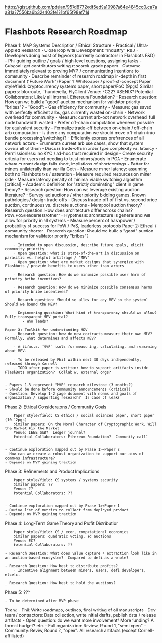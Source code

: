 https://gist.github.com/pdaian/957d8772edf5ed9a10987a64e4845cc0/ca7aa81a37556ba6b32e403fe131bf65f98ef71d

# Flashbots Research Roadmap

Phase 1: MVP Systems Description / Ethical Structure - Practical /
Ultra-Applied Research - Close loop with Development: "Industry" R&D -
Developers doing most of legwork (currently contractors in Flashbots
R&D) - Phil guiding outline / goals / high-level questions, assigning
tasks - Subgoal: get contributors writing research-grade papers -
Outcome immediately relevant to proving MVP / communicating intentions
to community - Describe remainder of research roadmap in-depth in first
document ("Future Work") Paper 1: Whitepaper / proof-of-concept Paper
style/field: Cryptocurrency systems paper, short paper/PoC (9pgs)
Similar papers: bloxroute, Thunderella, FlyClient Venue: FC22? USENIX?
Potential Collaborators: Likely all internal. Ethereum Foundation? -
Research question: How can we build a "good" auction mechanism for
validator priority "bribes"? - "Good": - Gas efficiency for community -
Measure: gas saved with perfectly efficient arbs, gas currently wasted
on-chain - Network overhead for community - Measure: current arb-bot
network overhead, full node bandwidth wasted - Prefer off-chain
computation whenever possible for equivalent security - Formalize
trade-off between on-chain / off-chain arb computation - Is there any
computation we should move off-chain (into bundle
processing/switching)? - Efficiently express preferences of all network
actors - Enumerate current arb use cases, show that system covers all of
them - Discuss trade-offs in order type complexity vs. latency -
Permissionless: no KYC / ad-hoc trust required in design - Create
security criteria for users not needing to trust miners/pools in PGA -
Enumerate where current design falls short, impliations of
shortcomings - Better for miners unilaterally than vanilla Geth -
Measure miner latency: assuming both no Flashbots txs / saturation -
Measure required resources on miner side - Measure latency penalty of
minimal viable switching algorithm [critical] - Academic definition for
"strictly dominating" client in game theory? - Research question: How
can we leverage existing auction literature? - Survey: ad auctions /
other priority bidding games. Known pathologies / design trade-offs -
Discuss traade-off of first vs. second price auction, continuous vs.
discrete auctions - Mempool auction theory? - Research question: How
does architecture differ across chains? PoW/PoS/leaderless/other? -
Hypothesis: architecture is general and will allow for priority in all
systems - Measure percent of hashpower / probability of success for PoW
/ PoS, leaderless protocols Paper 2: Ethical / community charter -
Research question: Should we build a "good" auction mechanism for
validator priority "bribes"?

    	- Intended to open discussion, describe future goals, elicit community priority
    	- Open question: what is state-of-the-art in discussion on parasitic vs. helpful arbitrage / "MEV"
    	- Open question: what are market designs that synergize with Flashbots / provide benefits to users other than arbers

    	- Research question: How do we minimize possible user harm of priority bribe incentives?

    	- Research question: How do we minimize possible consensus harms of priority bribe incentives?

    	- Resarch question: Should we allow for any MEV on the system?  Should we bound the MEV?

    	- Engineering question: What kind of transparency should we allow?  Fully transparent MEV portal?
    		- Who leads?

    Paper 3: Toolkit for understanding MEV
    	- Research question: how do new contracts measure their own MEV?  Formally, what determines and affects MEV?

    	- Artifacts: "MVP" tools for measuring, calculating, and reasoning about MEV.

    	- To be released by Phil within next 30 days independently, released through Cornell
    	- TODO after paper is written: how to support artifacts inside FlashBots organization?  Collab w. external orgs?


    - Papers 1-3 represent "MVP" research milestone (3 months?)
    - Should be done before community announcements (critical)
    - Question: Develop 1-2 page document with norms and goals of organization / supporting research?  In case of leak?

Phase 2: Ethical Consideratons / Community Goals

    	Paper style/field: CS ethics / social sciences paper, short paper (10-12pgs)
    	Similar papers: On the Moral Character of Cryptographic Work, Will the Market Fix the Market
    	Venue: IEEE S&B?  Ledger journal?
    	Potential Collaborators: Ethereum Foundation?  Community call?


    - Continue exploration mapped out by Phase 1>>Paper 2
    - How can we create a robust organization to support our aims of commons infrastructure?
    - Depends on MVP gaining traction

Phase 3: Refinements and Product Implications

    	Paper style/field: CS systems / systems security
    	Similar papers: ??
    	Venue: ??
    	Potential Collaborators: ??


    - Continue exploration mapped out by Phase 1>>Paper 1
    - Derive list of metrics to collect from deployed product
    - Depends on MVP gaining traction

Phase 4: Long-Term Game Theory and Profit Distribution

    	Paper style/field: CS / econ, computational economics
    	Similar papers: quadratic voting, ad auctions
    	Venue: EC?
    	Potential Collaborators: ??

    - Research Question: What does value capture / extraction look like in an auction-based ecosystem?  Compared to defi as a whole?

    - Research Question: How best to distribute profits?
    	- Incentive alignment between miners, users, defi developers, etcetc.

    _ Research Question: How best to hold the auctions?

Phase 5: ???

    - To be determined after MVP phase

Team: - Phil: Write roadmaps, outlines, final writing of all
manuscripts - Dev team / contractors: Data collection, write initial
drafts, publish data / release artifacts - Open question: do we want
more involvement? More funding? A formal budget? etc. - Full
organization: Review, Round 1, "semi open" - Community: Reviw, Round 2,
"open". All research artifacts (except Cornell-affiliated)

```OPEN CALL FOR FEEDBACK / INVOLVEMENT! ~~~~

```
